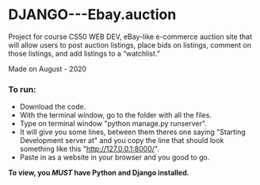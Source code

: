 # DJANGO---Ebay.auction

Project for course CS50 WEB DEV, eBay-like e-commerce auction site that will allow users to post auction listings, place bids on listings, comment on those listings, and add listings to a “watchlist.”

Made on August - 2020

### To run:
* Download the code. 
* With the terminal window, go to the folder with all the files. 
* Type on terminal window "python manage.py runserver".
* It will give you some lines, between them theres one saying "Starting Development server at" and you copy the line that should look something like this "http://127.0.0.1:8000/".
* Paste in as a website in your browser and you good to go.

**To view, you _MUST_ have Python and Django installed.**

